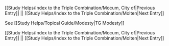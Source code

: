 [[Study Helps/Index to the Triple Combination/Mocum, City of|Previous Entry]]  ||  [[Study Helps/Index to the Triple Combination/Molten|Next Entry]]

 See [[Study Helps/Topical Guide/Modesty|TG Modesty]]

[[Study Helps/Index to the Triple Combination/Mocum, City of|Previous Entry]]  ||  [[Study Helps/Index to the Triple Combination/Molten|Next Entry]]